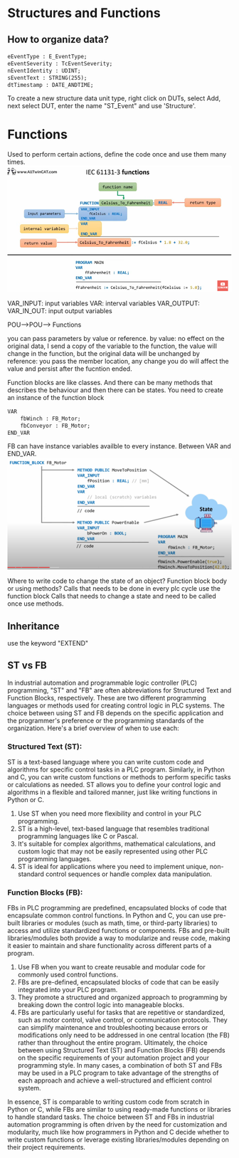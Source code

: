 # Structures and Functions

## How to organize data?
```
eEventType : E_EventType;
eEventSeverity : TcEventSeverity;
nEventIdentity : UDINT;
sEventText : STRING(255);
dtTimestamp : DATE_ANDTIME;
```

To create a new structure data unit type, right click on DUTs, select Add, next select DUT, enter the name "ST_Event" and use 'Structure'.

# Functions
Used to perform certain actions, define the code once and use them many times. 
![functions.png](/beckhoff/imgs/functions.png)

VAR_INPUT: input variables
VAR: interval variables
VAR_OUTPUT: 
VAR_IN_OUT: input output variables

POU-->POU--> Functions

you can pass parameters by value or reference. 
by value: no effect on the original data, I send a copy of the variable to the function, the value will change in the function, but the original data will be unchanged
by reference: you pass the member location, any change you do will affect the value and persist after the fucntion ended. 

Function blocks are like classes. And there can be many methods that describes the behaviour and then there can be states. 
You need to create an instance of the function block
```
VAR
    fbWinch : FB_Motor;
    fbConveyor : FB_Motor;
END_VAR
```
FB can have instance variables availble to every instance. 
Between VAR and END_VAR.
![fb_methods.png](/beckhoff/imgs/fb_methods.png)

Where to write code to change the state of an object? 
Function block body or using methods?
Calls that needs to be done in every plc cycle use the function block
Calls that needs to change a state and need to be called once use methods.

## Inheritance 
use the keyword "EXTEND"

## ST vs FB

In industrial automation and programmable logic controller (PLC) programming, "ST" and "FB" are often abbreviations for Structured Text and Function Blocks, respectively. These are two different programming languages or methods used for creating control logic in PLC systems. The choice between using ST and FB depends on the specific application and the programmer's preference or the programming standards of the organization. Here's a brief overview of when to use each:

### Structured Text (ST):
ST is a text-based language where you can write custom code and algorithms for specific control tasks in a PLC program.
Similarly, in Python and C, you can write custom functions or methods to perform specific tasks or calculations as needed.
ST allows you to define your control logic and algorithms in a flexible and tailored manner, just like writing functions in Python or C.

1. Use ST when you need more flexibility and control in your PLC programming.
1. ST is a high-level, text-based language that resembles traditional programming languages like C or Pascal.
1. It's suitable for complex algorithms, mathematical calculations, and custom logic that may not be easily represented using other PLC programming languages.
1. ST is ideal for applications where you need to implement unique, non-standard control sequences or handle complex data manipulation.

### Function Blocks (FB):
FBs in PLC programming are predefined, encapsulated blocks of code that encapsulate common control functions.
In Python and C, you can use pre-built libraries or modules (such as math, time, or third-party libraries) to access and utilize standardized functions or components.
FBs and pre-built libraries/modules both provide a way to modularize and reuse code, making it easier to maintain and share functionality across different parts of a program.
1. Use FB when you want to create reusable and modular code for commonly used control functions.
1. FBs are pre-defined, encapsulated blocks of code that can be easily integrated into your PLC program.
1. They promote a structured and organized approach to programming by breaking down the control logic into manageable blocks.
1. FBs are particularly useful for tasks that are repetitive or standardized, such as motor control, valve control, or communication protocols.
They can simplify maintenance and troubleshooting because errors or modifications only need to be addressed in one central location (the FB) rather than throughout the entire program.
Ultimately, the choice between using Structured Text (ST) and Function Blocks (FB) depends on the specific requirements of your automation project and your programming style. In many cases, a combination of both ST and FBs may be used in a PLC program to take advantage of the strengths of each approach and achieve a well-structured and efficient control system.

In essence, ST is comparable to writing custom code from scratch in Python or C, while FBs are similar to using ready-made functions or libraries to handle standard tasks. The choice between ST and FBs in industrial automation programming is often driven by the need for customization and modularity, much like how programmers in Python and C decide whether to write custom functions or leverage existing libraries/modules depending on their project requirements.